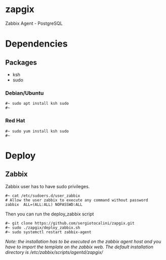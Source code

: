 # zapgix
Zabbix Agent - PostgreSQL

# Dependencies
## Packages
* ksh
* sudo

### Debian/Ubuntu

```
#~ sudo apt install ksh sudo
#~
```

### Red Hat

```
#~ sudo yum install ksh sudo
#~
```

# Deploy
## Zabbix

Zabbix user has to have sudo privileges.

```
#~ cat /etc/sudoers.d/user_zabbix
# Allow the user zabbix to execute any command without password
zabbix	ALL=(ALL:ALL) NOPASSWD:ALL
```

Then you can run the deploy_zabbix script

```
#~ git clone https://github.com/sergiotocalini/zapgix.git
#~ sudo ./zapgix/deploy_zabbix.sh
#~ sudo systemctl restart zabbix-agent
```

*Note: the installation has to be executed on the zabbix agent host and you have to import the template on the zabbix web. The default installation directory is /etc/zabbix/scripts/agentd/zapgix/*
